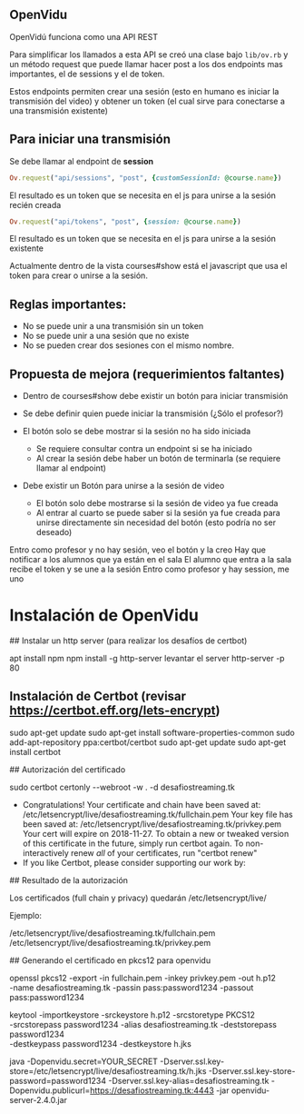 
## OpenVidu

OpenVidú funciona como una API REST

Para simplificar los llamados a esta API se creó una clase bajo ```lib/ov.rb``` y un método request que puede llamar hacer post a los dos endpoints mas importantes, el de sessions y el de token.

Estos endpoints permiten crear una sesión (esto en humano es iniciar la transmisión del video) y obtener un token (el cual sirve para conectarse a una transmisión existente)

## Para iniciar una transmisión

Se debe llamar al endpoint de **session**

```ruby
Ov.request("api/sessions", "post", {customSessionId: @course.name})
```

El resultado es un token que se necesita en el js para unirse a la sesión recién creada

```ruby
Ov.request("api/tokens", "post", {session: @course.name})
```

El resultado es un token que se necesita en el js para unirse a la sesión existente

Actualmente dentro de la vista courses#show está el javascript que usa el token para crear o unirse a la sesión.

## Reglas importantes:

- No se puede unir a una transmisión sin un token
- No se puede unir a una sesión que no existe
- No se pueden crear dos sesiones con el mismo nombre.  

## Propuesta de mejora (requerimientos faltantes)

- Dentro de courses#show debe existir un botón para iniciar transmisión
 - Se debe definir quien puede iniciar la transmisión (¿Sólo el profesor?)
 - El botón solo se debe mostrar si la sesión no ha sido iniciada
 	- Se requiere consultar contra un endpoint si se ha iniciado
 	- Al crear la sesión debe haber un botón de terminarla (se requiere llamar al endpoint)

- Debe existir un Botón para unirse a la sesión de video
	- El botón solo debe mostrarse si la sesión de video ya fue creada
	- Al entrar al cuarto se puede saber si la sesión ya fue creada para unirse directamente sin necesidad del botón (esto podría no ser deseado)


Entro como profesor y no hay sesión, veo el botón y la creo
	Hay que notificar a los alumnos que ya están en el sala
	El alumno que entra a la sala recibe el token y se une a la sesión
Entro como profesor y hay session, me uno

# Instalación de OpenVidu

## Instalar un http server (para realizar los desafíos de certbot)

apt install npm
npm install -g http-server
levantar el server http-server -p 80

## Instalación de Certbot (revisar https://certbot.eff.org/lets-encrypt)

sudo apt-get update
sudo apt-get install software-properties-common
sudo add-apt-repository ppa:certbot/certbot
sudo apt-get update
sudo apt-get install certbot 

## Autorización del certificado

sudo certbot certonly --webroot -w . -d desafiostreaming.tk

 - Congratulations! Your certificate and chain have been saved at:
   /etc/letsencrypt/live/desafiostreaming.tk/fullchain.pem
   Your key file has been saved at:
   /etc/letsencrypt/live/desafiostreaming.tk/privkey.pem
   Your cert will expire on 2018-11-27. To obtain a new or tweaked
   version of this certificate in the future, simply run certbot
   again. To non-interactively renew *all* of your certificates, run
   "certbot renew"
 - If you like Certbot, please consider supporting our work by:

## Resultado de la autorización

Los certificados (full chain y privacy) quedarán /etc/letsencrypt/live/

Ejemplo:

/etc/letsencrypt/live/desafiostreaming.tk/fullchain.pem
/etc/letsencrypt/live/desafiostreaming.tk/privkey.pem

## Generando el certificado en pkcs12 para openvidu

openssl pkcs12 -export -in fullchain.pem -inkey privkey.pem -out h.p12 \
-name desafiostreaming.tk -passin pass:password1234 -passout pass:password1234

keytool -importkeystore -srckeystore h.p12 -srcstoretype PKCS12 \
-srcstorepass password1234 -alias desafiostreaming.tk -deststorepass password1234 \
-destkeypass password1234 -destkeystore h.jks

java -Dopenvidu.secret=YOUR_SECRET -Dserver.ssl.key-store=/etc/letsencrypt/live/desafiostreaming.tk/h.jks -Dserver.ssl.key-store-password=password1234 -Dserver.ssl.key-alias=desafiostreaming.tk -Dopenvidu.publicurl=https://desafiostreaming.tk:4443 -jar openvidu-server-2.4.0.jar 

